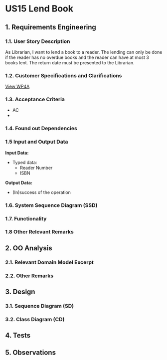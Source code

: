 # US15 Lend Book
## 1. Requirements Engineering
### 1.1. User Story Description

As Librarian, I want to lend a book to a reader. The lending can only be done if the reader has no
overdue books and the reader can have at most 3 books lent. The return date must be presented
to the Librarian.

### 1.2. Customer Specifications and Clarifications

[View WP4A](../WP4A-Lendings.md/#12-customer-specifications-and-clarifications)

### 1.3. Acceptance Criteria
- AC
- 
### 1.4. Found out Dependencies
### 1.5 Input and Output Data

**Input Data:**

* Typed data:
  * Reader Number
  * ISBN

**Output Data:**

* (In)success of the operation


### 1.6. System Sequence Diagram (SSD)
### 1.7. Functionality
### 1.8 Other Relevant Remarks
## 2. OO Analysis
### 2.1. Relevant Domain Model Excerpt
### 2.2. Other Remarks
## 3. Design
### 3.1. Sequence Diagram (SD)
### 3.2. Class Diagram (CD)
## 4. Tests
## 5. Observations
